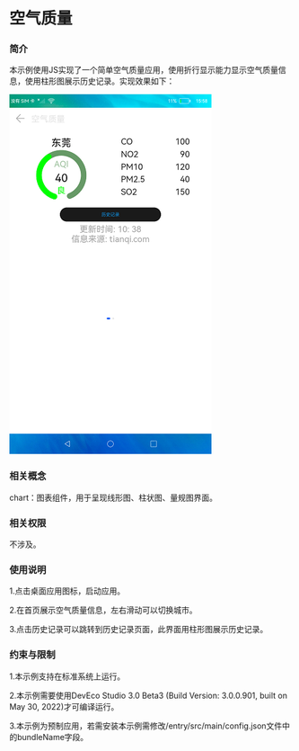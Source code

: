 # 空气质量

### 简介

本示例使用JS实现了一个简单空气质量应用，使用折行显示能力显示空气质量信息，使用柱形图展示历史记录。实现效果如下：

![](screenshots/device/main.png)

### 相关概念

chart：图表组件，用于呈现线形图、柱状图、量规图界面。

### 相关权限

不涉及。

### 使用说明

1.点击桌面应用图标，启动应用。

2.在首页展示空气质量信息，左右滑动可以切换城市。

3.点击历史记录可以跳转到历史记录页面，此界面用柱形图展示历史记录。

### 约束与限制

1.本示例支持在标准系统上运行。

2.本示例需要使用DevEco Studio 3.0 Beta3 (Build Version: 3.0.0.901, built on May 30, 2022)才可编译运行。

3.本示例为预制应用，若需安装本示例需修改/entry/src/main/config.json文件中的bundleName字段。